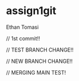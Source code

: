 # assign1git
Ethan Tomasi

// 1st commit!! 

// TEST BRANCH CHANGE!!

// NEW BRANCH CHANGE!! 

// MERGING MAIN TEST! 